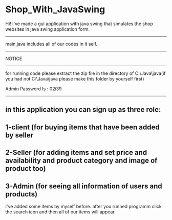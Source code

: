 # Shop_With_JavaSwing
Hi! I've made a gui application with java swing that simulates the shop websites in java swing application form.
********************************
main.java includes all of our codes in it self.
********************************
NOTICE
********************************
for running code please extract the zip file in the directory of C:\\Java\java(if you had not C:\\Java\\java please make this folder by yourself first)

Admin Password Is : 02i39
*********************************
in this application you can sign up as three role:
--------------------------------------------------------------------------------------------------------------------------------------------------------
1-client (for buying items that have been added by seller
--------------------------------------------------------------------------------------------------------------------------------------------------------
2-Seller (for adding items and set price and availability and product category and image of product too)
--------------------------------------------------------------------------------------------------------------------------------------------------------
3-Admin (for seeing all information of users and products)
-------------------------------------------------------------------------------------------------------------------------------------------------------
I've added some items by myself before.
after you runned programm click the search icon and then all of our items will appear
